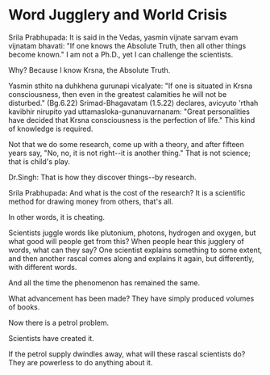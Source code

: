 # Word Jugglery and World Crisis

Srila Prabhupada: It is said in the Vedas, yasmin vijnate sarvam evam vijnatam bhavati: "If one knows the Absolute Truth, then all other things become known." I am not a Ph.D., yet I can challenge the scientists.

Why? Because I know Krsna, the Absolute Truth.

Yasmin sthito na duhkhena gurunapi vicalyate: "If one is situated in Krsna consciousness, then even in the greatest calamities he will not be disturbed." (Bg.6.22) Srimad-Bhagavatam (1.5.22) declares, avicyuto 'rthah kavibhir nirupito yad uttamasloka-gunanuvarnanam: "Great personalities have decided that Krsna consciousness is the perfection of life." This kind of knowledge is required.

Not that we do some research, come up with a theory, and after fifteen years say, "No, no, it is not right--it is another thing." That is not science; that is child's play.

Dr.Singh: That is how they discover things--by research.

Srila Prabhupada: And what is the cost of the research? It is a scientific method for drawing money from others, that's all.

In other words, it is cheating.

Scientists juggle words like plutonium, photons, hydrogen and oxygen, but what good will people get from this? When people hear this jugglery of words, what can they say? One scientist explains something to some extent, and then another rascal comes along and explains it again, but differently, with different words.

And all the time the phenomenon has remained the same.

What advancement has been made? They have simply produced volumes of books.

Now there is a petrol problem.

Scientists have created it.

If the petrol supply dwindles away, what will these rascal scientists do? They are powerless to do anything about it.

